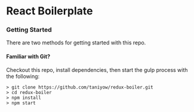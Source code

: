 # React Boilerplate

### Getting Started

There are two methods for getting started with this repo.

#### Familiar with Git?
Checkout this repo, install dependencies, then start the gulp process with the following:

```
> git clone https://github.com/taniyow/redux-boiler.git
> cd redux-boiler
> npm install
> npm start
```
